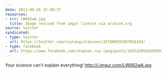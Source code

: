 ```yaml
---
date: 2013-04-26 15:30:37
resources:
- src: LW662wA.jpg
  title: Image rescued from imgur linkrot via archive.org
source: twitter
syndicated:
- type: twitter
  url: https://twitter.com/roytang/statuses/327806932587016194/
- type: facebook
  url: https://www.facebook.com/stephen.roy.tang/posts/10152209203958912
---
```


Your science can't explain everything! http://i.imgur.com/LW662wA.jpg
